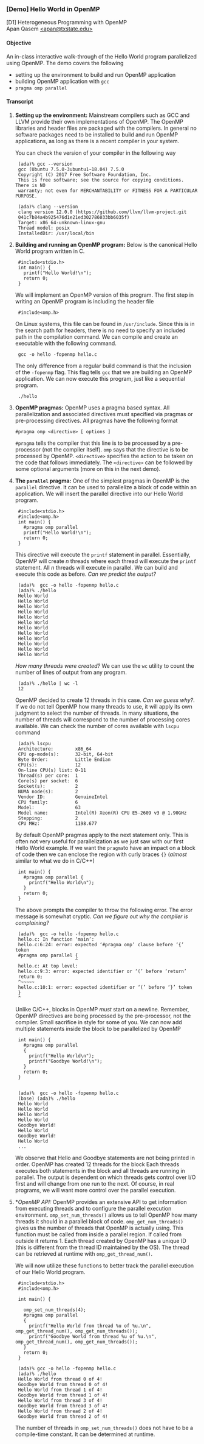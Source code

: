 ### [Demo] Hello World in OpenMP
[D1] Heterogeneous Programming with OpenMP  
Apan Qasem [\<apan@txstate.edu\>](apan@txstate.edu)

#### Objective

An in-class interactive walk-through of the Hello World program parallelized using OpenMP. The
demo covers the following

  * setting up the environment to build and run OpenMP application
  * building OpenMP application with `gcc`
  * `pragma omp parallel`

#### Transcript

1. **Setting up the environment:** Mainstream compilers such as GCC and LLVM provide their own
implementations of OpenMP. The OpenMP libraries and header files are packaged with the compilers. In
general no software packages need to be installed to build and run OpenMP applications, as long as
there is a recent compiler in your system.

    You can check the version of your compiler in the following way 
   
		(ada)% gcc --version
	    gcc (Ubuntu 7.5.0-3ubuntu1~18.04) 7.5.0
	    Copyright (C) 2017 Free Software Foundation, Inc.
	    This is free software; see the source for copying conditions.  There is NO
	    warranty; not even for MERCHANTABILITY or FITNESS FOR A PARTICULAR PURPOSE.

		(ada)% clang --version
		clang version 12.0.0 (https://github.com/llvm/llvm-project.git
		041c7b84a4b925476d1e21ed302786033bb6035f) 
		Target: x86_64-unknown-linux-gnu
		Thread model: posix
		InstalledDir: /usr/local/bin


2. **Building and running an OpenMP program:** Below is the canonical Hello World program written in C. 

		#include<stdio.h>
		int main() {
		  printf("Hello World!\n");
		  return 0;
		}

    We will implement an OpenMP version of this program. The first step in writing an OpenMP program
    is including the header file

        #include<omp.h>

    On Linux systems, this file can be found in `/usr/include`. Since this is in the search
    path for headers, there is no need to specify an included path in the compilation command. We can
    compile and create an executable with the following command. 

        gcc -o hello -fopenmp hello.c

    The only difference from a regular build command is that the inclusion of the `-fopenmp`
    flag. This flag tells `gcc` that we are building an OpenMP application. We can now execute this
    program, just like a sequential program. 

        ./hello


3.  **OpenMP pragmas:** OpenMP uses a pragma based syntax. All parallelization and associated directives
    must specified via pragmas or pre-processing directives. All pragmas have the following format
   
        #pragma omp <directive> [ options ]
     
    `#pragma` tells the compiler that this line is to be processed by a pre-processor (not the
    compiler itself). `omp` says that the directive is to be processed by OpenMP. `<directive>` specifies
    the action to be taken on the code that follows immediately. The `<directive>` can be followed by some
    optional arguments (more on this in the next demo). 


4. **The `parallel` pragma:** One of the simplest pragmas in OpenMP is the `parallel` directive. It can
   be used to parallelize a block of code within an application. We will insert the parallel
   directive into our Hello World program. 

		#include<stdio.h>
        #include<omp.h>
		int main() {
		  #pragma omp parallel
		  printf("Hello World!\n");
		  return 0;
		}
	
	This directive will execute the `printf` statement in parallel. Essentially, OpenMP will create
    _n_ threads where each thread will execute the `printf` statement. All _n_ threads will execute
    in parallel. We can build and execute this code as before. *Can we predict the output?*
	
		(ada)%  gcc -o hello -fopenmp hello.c
		(ada)% ./hello 
		Hello World
		Hello World
		Hello World
		Hello World
		Hello World
		Hello World
		Hello World
		Hello World
		Hello World
		Hello World
		Hello World
		Hello World

	*How many threads were created?* We can use the `wc` utility to count the number of lines of
    output from any program. 
	
	    (ada)% ./hello | wc -l 
		12

	OpenMP decided to create 12 threads in this case. *Can we guess why?*. If we do not tell OpenMP
    how many threads to use, it will apply its own judgment to select the number of threads. In many
    situations, the number of threads will correspond to the number of processing cores
    available. We can check the number of cores available with `lscpu` command 
	
		(ada)% lscpu
		Architecture:        x86_64
		CPU op-mode(s):      32-bit, 64-bit
		Byte Order:          Little Endian
		CPU(s):              12
		On-line CPU(s) list: 0-11
		Thread(s) per core:  1
		Core(s) per socket:  6
		Socket(s):           2
		NUMA node(s):        2
		Vendor ID:           GenuineIntel
		CPU family:          6
		Model:               63
		Model name:          Intel(R) Xeon(R) CPU E5-2609 v3 @ 1.90GHz
		Stepping:            2
		CPU MHz:             1198.677

	By default OpenMP pragmas apply to the next statement only. This is often not very useful for
    parallelization as we just saw with our first Hello World example. If we want the `pragma`to
    have an impact on a block of code then we can enclose the region with curly braces `{}` (_almost_
    similar to what we do in C/C++)

		int main() {
		  #pragma omp parallel {
            printf("Hello World\n");
		  }
		  return 0;
		}
	
	The above prompts the compiler to throw the following error. The error message is somewhat
    cryptic. *Can we figure out why the compiler is complaining?*
	
		(ada)%  gcc -o hello -fopenmp hello.c
		hello.c: In function ‘main’:
		hello.c:6:24: error: expected ‘#pragma omp’ clause before ‘{’ token
		#pragma omp parallel {
			                 ^
		hello.c: At top level:
		hello.c:9:3: error: expected identifier or ‘(’ before ‘return’
		return 0;
		^~~~~~
		hello.c:10:1: error: expected identifier or ‘(’ before ‘}’ token
		}
		^

	Unlike C/C++, blocks in OpenMP _must_ start on a newline. Remember, OpenMP directives are being
    processed by the pre-processor, not the compiler. Small sacrifice in style for some of you. We
    can now add multiple statements inside the block to be parallelized by OpenMP

		int main() {
		  #pragma omp parallel 
		  {
            printf("Hello World\n");
            printf("Goodbye World!\n");                                     
		  }
		  return 0;
		}


		(ada)%  gcc -o hello -fopenmp hello.c
		(base) (ada)% ./hello 
		Hello World
		Hello World
		Hello World
		Hello World
		Goodbye World!
		Hello World
		Goodbye World!
		Hello World
		...

	We observe that Hello and Goodbye statements are not being printed in order. OpenMP has created
    12 threads for the block Each threads executes both statements in the block and all threads are running in
    parallel. The output is dependent on which threads gets control over I/O first and will change
    from one run to the next. Of course, in real programs, we will want more control over the
    parallel execution. 

5. **OpenMP API:* OpenMP provides an extensive API to get information from executing
   threads and to configure the parallel execution environment. `omp_set_num_threads()` allows us to
   tell OpenMP how many threads it should in a parallel block of code. `omp_get_num_threads()` gives
   us the number of threads that OpenMP is actually using. This function must be called from inside
   a parallel region. If called from outside it returns 1. Each thread created by OpenMP has a
   unique ID (this is different from the thread ID maintained by the OS). The thread can be
   retrieved at runtime with `omp_get_thread_num()`. 
   
    We will now utilize these functions to better track the parallel execution of our Hello World
    program. 

		#include<stdio.h>
		#include<omp.h>

		int main() {

     	  omp_set_num_threads(4);
		  #pragma omp parallel
          {
            printf("Hello World from thread %u of %u.\n", omp_get_thread_num(), omp_get_num_threads());
            printf("Goodbye World from thread %u of %u.\n", omp_get_thread_num(), omp_get_num_threads());
          }
          return 0;
        }

		(ada)% gcc -o hello -fopenmp hello.c
		(ada)% ./hello 
		Hello World from thread 0 of 4!
		Goodbye World from thread 0 of 4!
		Hello World from thread 1 of 4!
		Goodbye World from thread 1 of 4!
		Hello World from thread 3 of 4!
		Goodbye World from thread 3 of 4!
		Hello World from thread 2 of 4!
		Goodbye World from thread 2 of 4!

    The number of threads in `omp_set_num_threads()` does not have to be a compile-time constant. It
    can be determined at runtime. 
	
	








